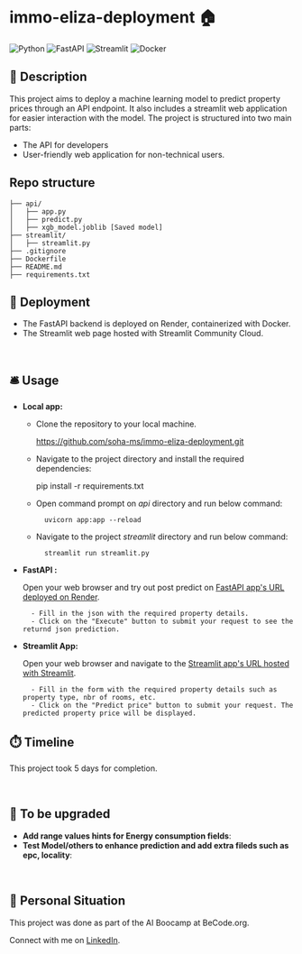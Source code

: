 # immo-eliza-deployment 🏠
![Python](https://img.shields.io/badge/Python-3776AB?style=for-the-badge&logo=python&logoColor=white)
![FastAPI](https://img.shields.io/badge/FastAPI-005571?style=for-the-badge&logo=fastapi)
![Streamlit](https://img.shields.io/badge/Streamlit-FF4B4B?style=for-the-badge&logo=Streamlit&logoColor=white)
![Docker](https://img.shields.io/badge/Docker-2496ED?style=for-the-badge&logo=Docker&logoColor=white)


## 🏢 Description
This project aims to deploy a machine learning model to predict property prices through an API endpoint. It also includes a streamlit web application for easier interaction with the model. The project is structured into two main parts: 
 - The API for developers 
 - User-friendly web application for non-technical users. 

## Repo structure
```
├── api/
│   ├── app.py
│   ├── predict.py   
│   ├── xgb_model.joblib [Saved model]  
├── streamlit/
│   ├── streamlit.py
├── .gitignore
├── Dockerfile
├── README.md
├── requirements.txt
```

## 🚀 Deployment

- The FastAPI backend is deployed on Render, containerized with Docker.
- The Streamlit web page hosted with Streamlit Community Cloud.
<br>

## 🛎️ Usage

- **Local app:**

    - Clone the repository to your local machine.

        https://github.com/soha-ms/immo-eliza-deployment.git

    - Navigate to the project directory and install the required dependencies:

        pip install -r requirements.txt

    - Open command prompt on *api* directory and run below command:

            uvicorn app:app --reload

    - Navigate to the project *streamlit* directory and run below command:      

            streamlit run streamlit.py

- **FastAPI :**

    Open your web browser and try out post predict on [FastAPI app's URL deployed on Render](https://immo-eliza-deployment-1-6o7p.onrender.com/docs).

        - Fill in the json with the required property details.
        - Click on the "Execute" button to submit your request to see the returnd json prediction. 

- **Streamlit App:**

    Open your web browser and navigate to the [Streamlit app's URL hosted with  Streamlit](https://immo-eliza-deployment-pevp8uygv7w9vdxezzjwbh.streamlit.app/).

        - Fill in the form with the required property details such as property type, nbr of rooms, etc.
        - Click on the "Predict price" button to submit your request. The predicted property price will be displayed.    


## ⏱️ Timeline

This project took 5 days for completion.

<br>

## 🔧 To be upgraded
- **Add range values hints for Energy consumption fields**: 
- **Test Model/others to enhance prediction and add extra fileds such as epc, locality**: 
<br>

## 📌 Personal Situation
This project was done as part of the AI Boocamp at BeCode.org. 

Connect with me on [LinkedIn](https://www.linkedin.com/in/soha-mohamad-382b44219/).